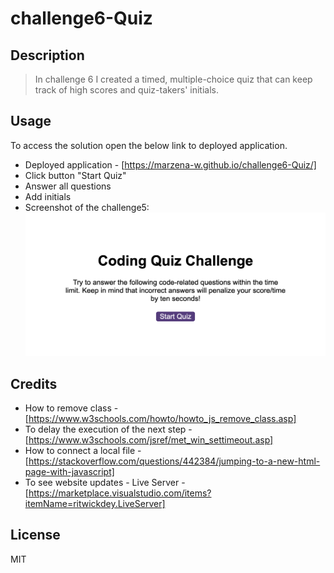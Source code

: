 # challenge6-Quiz

## Description 
> In challenge 6 I created a timed, multiple-choice quiz that can keep track of high scores and quiz-takers' initials. 


## Usage 
To access the solution open the below link to deployed application.
* Deployed application - [https://marzena-w.github.io/challenge6-Quiz/]
* Click button "Start Quiz"
* Answer all questions
* Add initials
* Screenshot of the challenge5:
![Screenshot](./images/challenge6-quiz.png)


## Credits


* How to remove class - [https://www.w3schools.com/howto/howto_js_remove_class.asp]
* To delay the execution of the next step - [https://www.w3schools.com/jsref/met_win_settimeout.asp]
* How to connect a local file - [https://stackoverflow.com/questions/442384/jumping-to-a-new-html-page-with-javascript]
* To see website updates - Live Server - [https://marketplace.visualstudio.com/items?itemName=ritwickdey.LiveServer]


## License
MIT